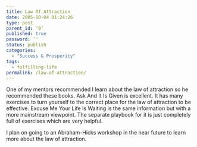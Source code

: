 ```yaml
---
title: Law Of Attraction
date: 2005-10-04 01:24:26
type: post
parent_id: ‘0’
published: true
password: ’'
status: publish
categories:
  - "Success & Prosperity"
tags:
  - fulfilling-life
permalink: /law-of-attraction/
---
```

<p>One of my mentors recommended I learn about the law of attraction so he recommended these books. Ask And It Is Given is excellent. It has many exercises to turn yourself to the correct place for the law of attraction to be effective. Excuse Me Your Life Is Waiting is the same information but with a more mainstream viewpoint. The separate playbook for it is just completely full of exercises which are very helpful.</p>
<p>I plan on going to an Abraham-Hicks workshop in the near future to learn more about the law of attraction.</p>
